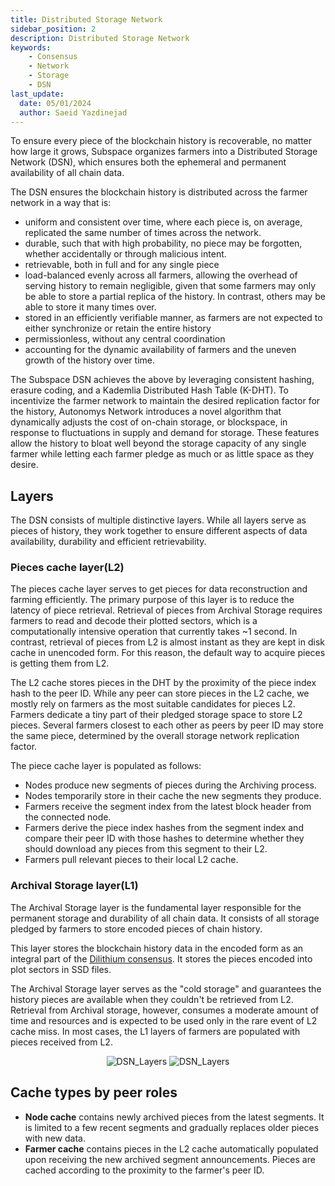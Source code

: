 ```yaml
---
title: Distributed Storage Network
sidebar_position: 2
description: Distributed Storage Network
keywords:
    - Consensus
    - Network
    - Storage
    - DSN
last_update:
  date: 05/01/2024
  author: Saeid Yazdinejad
---
```


To ensure every piece of the blockchain history is recoverable, no matter how large it grows, Subspace organizes farmers into a Distributed Storage Network (DSN), which ensures both the ephemeral and permanent availability of all chain data.

The DSN ensures the blockchain history is distributed across the farmer network in a way that is:
- uniform and consistent over time, where each piece is, on average, replicated the same number of times across the network.
- durable, such that with high probability, no piece may be forgotten,
whether accidentally or through malicious intent. 
- retrievable, both in full and for any single piece
- load-balanced evenly across all farmers, allowing the overhead of serving history to remain negligible, given that some farmers may only be able to store a partial replica of the history. In contrast, others may be able to store it many times over.
- stored in an efficiently verifiable manner, as farmers are not expected to either synchronize or retain the entire history
- permissionless, without any central coordination
- accounting for the dynamic availability of farmers and the uneven growth of the history over time.

The Subspace DSN achieves the above by leveraging consistent hashing, erasure coding, and a Kademlia Distributed Hash Table (K-DHT). To incentivize the farmer network to maintain the desired replication factor for the history, Autonomys Network introduces a novel algorithm that dynamically adjusts the cost of on-chain storage, or blockspace, in response to fluctuations in supply and demand for storage. These features allow the history to bloat well beyond the storage capacity of any single farmer while letting each farmer pledge as much or as little space as they desire. 

## Layers

The DSN consists of multiple distinctive layers. While all layers serve as pieces of history, they work together to ensure different aspects of data availability, durability and efficient retrievability.

### Pieces cache layer(L2)

The pieces cache layer serves to get pieces for data reconstruction and farming efficiently. The primary purpose of this layer is to reduce the latency of piece retrieval. Retrieval of pieces from Archival Storage requires farmers to read and decode their plotted sectors, which is a computationally intensive operation that currently takes ~1 second. In contrast, retrieval of pieces from L2 is almost instant as they are kept in disk cache in unencoded form. For this reason, the default way to acquire pieces is getting them from L2.

The L2 cache stores pieces in the DHT by the proximity of the piece index hash to the peer ID. While any peer can store pieces in the L2 cache, we mostly rely on farmers as the most suitable candidates for pieces L2. Farmers dedicate a tiny part of their pledged storage space to store L2 pieces. Several farmers closest to each other as peers by peer ID may store the same piece, determined by the overall storage network replication factor.

The piece cache layer is populated as follows:
- Nodes produce new segments of pieces during the Archiving process. 
- Nodes temporarily store in their cache the new segments they produce.
- Farmers receive the segment index from the latest block header from the connected node. 
- Farmers derive the piece index hashes from the segment index and compare their peer ID with those hashes to determine whether they should download any pieces from this segment to their L2. 
- Farmers pull relevant pieces to their local L2 cache.

### Archival Storage layer(L1)

The Archival Storage layer is the fundamental layer responsible for the permanent storage and durability of all chain data. It consists of all storage pledged by farmers to store encoded pieces of chain history.

This layer stores the blockchain history data in the encoded form as an integral part of the [Dilithium consensus](/docs/category/consensus). It stores the pieces encoded into plot sectors in SSD files. 

The Archival Storage layer serves as the "cold storage" and guarantees the history pieces are available when they couldn't be retrieved from L2. Retrieval from Archival storage, however, consumes a moderate amount of time and resources and is expected to be used only in the rare event of L2 cache miss. 
In most cases, the L1 layers of farmers are populated with pieces received from L2.

<div align="center">
    <img src="/img/DSN_Layers-light.svg#gh-light-mode-only" alt="DSN_Layers" />
    <img src="/img/DSN_Layers-dark.svg#gh-dark-mode-only" alt="DSN_Layers" />
</div>

## Cache types by peer roles

- **Node cache** contains newly archived pieces from the latest segments. It is limited to a few recent segments and gradually replaces older pieces with new data.
- **Farmer cache** contains pieces in the L2 cache automatically populated upon receiving the new archived segment announcements. Pieces are cached according to the proximity to the farmer's peer ID. 
